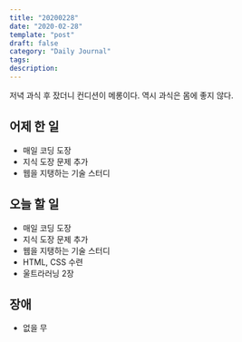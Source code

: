 ```yaml
---
title: "20200228"
date: "2020-02-28"
template: "post"
draft: false
category: "Daily Journal"
tags:
description:
---
```


저녁 과식 후 잤더니 컨디션이 메롱이다.
역시 과식은 몸에 좋지 않다.

## 어제 한 일

* 매일 코딩 도장
* 지식 도장 문제 추가
* 웹을 지탱하는 기술 스터디

## 오늘 할 일

* 매일 코딩 도장
* 지식 도장 문제 추가
* 웹을 지탱하는 기술 스터디
* HTML, CSS 수련
* 울트라러닝 2장

## 장애

* 없을 무
